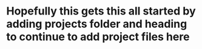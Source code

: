 # Hopefully this gets this all started by adding projects folder and heading to continue to add project files here
